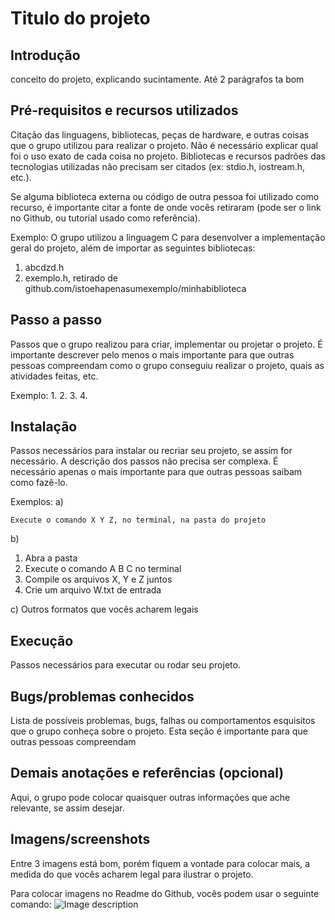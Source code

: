 # Titulo do projeto

## Introdução
  conceito do projeto, explicando sucintamente. Até 2 parágrafos ta bom
  
## Pré-requisitos e recursos utilizados
Citação das linguagens, bibliotecas, peças de hardware, e outras coisas que o grupo utilizou para realizar o projeto. Não é necessário explicar qual foi o uso exato de cada coisa no projeto. Bibliotecas e recursos padrões das tecnologias utilizadas não precisam ser citados (ex: stdio.h, iostream.h, etc.).

Se alguma biblioteca externa ou código de outra pessoa foi utilizado como recurso, é importante citar a fonte de onde vocês retiraram (pode ser o link no Github, ou tutorial usado como referência).

Exemplo:
O grupo utilizou a linguagem C para desenvolver a implementação geral do projeto, além de importar as seguintes bibliotecas:
1. abcdzd.h
2. exemplo.h, retirado de github.com/istoehapenasumexemplo/minhabiblioteca
  
## Passo a passo
Passos que o grupo realizou para criar, implementar ou projetar o projeto. É importante descrever pelo menos o mais importante para que outras pessoas compreendam como o grupo conseguiu realizar o projeto, quais as atividades feitas, etc.

Exemplo:
1.
2.
3.
4.

## Instalação
Passos necessários para instalar ou recriar seu projeto, se assim for necessário. A descrição dos passos não precisa ser complexa. É necessário apenas o mais importante para que outras pessoas saibam como fazê-lo.

Exemplos:
a)
  ```
  Execute o comando X Y Z, no terminal, na pasta do projeto
  ```
b)
  1. Abra a pasta 
  2. Execute o comando A B C no terminal
  3. Compile os arquivos X, Y e Z juntos
  4. Crie um arquivo W.txt de entrada
  
c) Outros formatos que vocês acharem legais

## Execução
Passos necessários para executar ou rodar seu projeto.

## Bugs/problemas conhecidos
Lista de possíveis problemas, bugs, falhas ou comportamentos esquisitos que o grupo conheça sobre o projeto. Esta seção é importante para que outras pessoas compreendam 

## Demais anotações e referências (opcional)
Aqui, o grupo pode colocar quaisquer outras informações que ache relevante, se assim desejar.

## Imagens/screenshots
Entre 3 imagens está bom, porém fiquem a vontade para colocar mais, a medida do que vocês acharem legal para ilustrar o projeto.

Para colocar imagens no Readme do Github, vocês podem usar o seguinte comando:
![Image description]()
